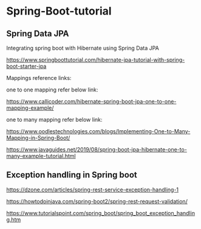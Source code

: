 # Spring-Boot-tutorial


Spring Data JPA
----------------
Integrating spring boot with Hibernate using Spring Data JPA

https://www.springboottutorial.com/hibernate-jpa-tutorial-with-spring-boot-starter-jpa

Mappings reference links:

one to one mapping refer below link:

https://www.callicoder.com/hibernate-spring-boot-jpa-one-to-one-mapping-example/

one to many mapping refer below link:

https://www.oodlestechnologies.com/blogs/Implementing-One-to-Many-Mapping-in-Spring-Boot/

https://www.javaguides.net/2019/08/spring-boot-jpa-hibernate-one-to-many-example-tutorial.html


Exception handling in Spring boot
---------------------------------
https://dzone.com/articles/spring-rest-service-exception-handling-1

https://howtodoinjava.com/spring-boot2/spring-rest-request-validation/

https://www.tutorialspoint.com/spring_boot/spring_boot_exception_handling.htm
